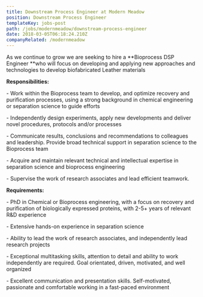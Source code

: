 ```yaml
---
title: Downstream Process Engineer at Modern Meadow
position: Downstream Process Engineer
templateKey: jobs-post
path: /jobs/modernmeadow/downstream-process-engineer
date: 2018-03-05T06:18:24.210Z
companyRelated: /modernmeadow
---
```

As we continue to grow we are seeking to hire a **Bioprocess DSP Engineer **who will focus on developing and applying new approaches and technologies to develop biofabricated Leather materials



**Responsibilities:**

\- Work within the Bioprocess team to develop, and optimize recovery and purification processes, using a strong background in chemical engineering or separation science to guide efforts

\- Independently design experiments, apply new developments and deliver novel procedures, protocols and/or processes

\- Communicate results, conclusions and recommendations to colleagues and leadership. Provide broad technical support in separation science to the Bioprocess team

\- Acquire and maintain relevant technical and intellectual expertise in separation science and bioprocess engineering

\- Supervise the work of research associates and lead efficient teamwork.



**Requirements:**

\- PhD in Chemical or Bioprocess engineering, with a focus on recovery and purification of biologically expressed proteins, with 2-5+ years of relevant R&D experience

\- Extensive hands-on experience in separation science

\- Ability to lead the work of research associates, and independently lead research projects

\- Exceptional multitasking skills, attention to detail and ability to work independently are required. Goal orientated, driven, motivated, and well organized

\- Excellent communication and presentation skills. Self-motivated, passionate and comfortable working in a fast-paced environment
